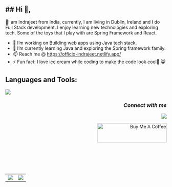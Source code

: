 <h2 align="left">
 ## Hi 👋,
  <!--<img src="https://media.giphy.com/media/hvRJCLFzcasrR4ia7z/giphy.gif" width="28">-->
</h2>

<!-- BANNER -->
<!-- <img  src="https://github.com/officio-indrajeet/officio-indrajeet/blob/main/assets/lofi_code.gif" /> -->

<!-- Activity Stats -->

<!-- <p align="right">
  Visitor count<br>
  <img src="https://profile-counter.glitch.me/officio-indrajeet/count.svg" />
</p> -->

<!--<p align="right"> <img src="https://komarev.com/ghpvc/?username=officio-indrajeet&label=Profile%20views&color=0e75b6&style=flat" alt="indrajeet" /> </p>-->

<!-- <p align="right">
   <img src="https://badges.pufler.dev/visits/officio-indrajeet/officio-indrajeet"/>
  <img src="https://badges.pufler.dev/years/officio-indrajeet"/>
  <img src="https://badges.pufler.dev/repos/officio-indrajeet"/>
  <img src="https://badges.pufler.dev/commits/monthly/officio-indrajeet" />
</p> -->

<!--</br></br></br></br>-->

<!-- <img src="https://octodex.github.com/images/luchadortocat.png" width="300" align="right"> -->
<!--<img src="https://octodex.github.com/images/murakamicat.png" width="300" align="right"> -->

📍I am Indrajeet from India, currently, I am living in Dublin, Ireland and I do Full Stack development.
I enjoy learning new technologies and exploring tech.
Some of the toys that I play with are Spring Framework and React.

- 🔭 I’m working on Building web apps using Java tech stack.
- 🌱 I’m currently learning Java and exploring the Spring framework family.
- 📫 Reach me @ https://officio-indrajeet.netlify.app/
- ⚡ Fun fact: I love ice cream while coding to make the code look cool🧊 😸

<!-- Tech Stack -->
<!-- <h2 align="center">Tech Stack <img src="https://github.com/officio-indrajeet/officio-indrajeet/blob/main/assets/laptop.gif" width="50"></h2> -->

<!-- <p align="center">
<img src="https://img.shields.io/badge/-java-E34A86?style=flat-square&logo=java"/>
<img src="https://img.shields.io/badge/-HTML5-E34F26?style=flat-square&logo=html5&logoColor=white"/>
<img src="https://img.shields.io/badge/-CSS3-1572B6?style=flat-square&logo=css3"/>
<img src="https://img.shields.io/badge/-Bootstrap-563D7C?style=flat-square&logo=bootstrap"/>
<img src="https://img.shields.io/badge/-Heroku-430098?style=flat-square&logo=heroku"/>
<img src="https://img.shields.io/badge/-JavaScript-black?style=flat-square&logo=javascript"/>
<img src="https://img.shields.io/badge/-Nodejs-black?style=flat-square&logo=Node.js"/>
<img src="https://img.shields.io/badge/-React-black?style=flat-square&logo=react"/>
<img src="https://img.shields.io/badge/-MongoDB-black?style=flat-square&logo=mongodb"/>
<img src="https://img.shields.io/badge/-MySQL-black?style=flat-square&logo=mysql"/>
<img src="https://img.shields.io/badge/-Git-black?style=flat-square&logo=git"/>
<img src="https://img.shields.io/badge/-GitHub-black?style=flat-square&logo=github"/>
</p> -->

<!-- ### Languages and Tools: -->
<h2 align="left">Languages and Tools:</h2>
<!-- <p align="center"> <a href="https://getbootstrap.com" target="_blank" rel="noreferrer"> <img src="https://raw.githubusercontent.com/devicons/devicon/master/icons/bootstrap/bootstrap-plain-wordmark.svg" alt="bootstrap" width="40" height="40"/> </a> <a href="https://www.w3schools.com/css/" target="_blank" rel="noreferrer"> <img src="https://raw.githubusercontent.com/devicons/devicon/master/icons/css3/css3-original-wordmark.svg" alt="css3" width="40" height="40"/> </a> <a href="https://www.docker.com/" target="_blank" rel="noreferrer"> <img src="https://raw.githubusercontent.com/devicons/devicon/master/icons/docker/docker-original-wordmark.svg" alt="docker" width="40" height="40"/> </a> <a href="https://git-scm.com/" target="_blank" rel="noreferrer"> <img src="https://www.vectorlogo.zone/logos/git-scm/git-scm-icon.svg" alt="git" width="40" height="40"/> </a> <a href="https://www.w3.org/html/" target="_blank" rel="noreferrer"> <img src="https://raw.githubusercontent.com/devicons/devicon/master/icons/html5/html5-original-wordmark.svg" alt="html5" width="40" height="40"/> </a> <a href="https://www.java.com" target="_blank" rel="noreferrer"> <img src="https://raw.githubusercontent.com/devicons/devicon/master/icons/java/java-original.svg" alt="java" width="40" height="40"/> </a> <a href="https://developer.mozilla.org/en-US/docs/Web/JavaScript" target="_blank" rel="noreferrer"> <img src="https://raw.githubusercontent.com/devicons/devicon/master/icons/javascript/javascript-original.svg" alt="javascript" width="40" height="40"/> </a> <a href="https://www.jenkins.io" target="_blank" rel="noreferrer"> <img src="https://www.vectorlogo.zone/logos/jenkins/jenkins-icon.svg" alt="jenkins" width="40" height="40"/> </a> <a href="https://www.linux.org/" target="_blank" rel="noreferrer"> <img src="https://raw.githubusercontent.com/devicons/devicon/master/icons/linux/linux-original.svg" alt="linux" width="40" height="40"/> </a> <a href="https://www.mongodb.com/" target="_blank" rel="noreferrer"> <img src="https://raw.githubusercontent.com/devicons/devicon/master/icons/mongodb/mongodb-original-wordmark.svg" alt="mongodb" width="40" height="40"/> </a> <a href="https://www.mysql.com/" target="_blank" rel="noreferrer"> <img src="https://raw.githubusercontent.com/devicons/devicon/master/icons/mysql/mysql-original-wordmark.svg" alt="mysql" width="40" height="40"/> </a> <a href="https://www.nginx.com" target="_blank" rel="noreferrer"> <img src="https://raw.githubusercontent.com/devicons/devicon/master/icons/nginx/nginx-original.svg" alt="nginx" width="40" height="40"/> </a> <a href="https://www.oracle.com/" target="_blank" rel="noreferrer"> <img src="https://raw.githubusercontent.com/devicons/devicon/master/icons/oracle/oracle-original.svg" alt="oracle" width="40" height="40"/> </a> <a href="https://postman.com" target="_blank" rel="noreferrer"> <img src="https://www.vectorlogo.zone/logos/getpostman/getpostman-icon.svg" alt="postman" width="40" height="40"/> </a> <a href="https://www.python.org" target="_blank" rel="noreferrer"> <img src="https://raw.githubusercontent.com/devicons/devicon/master/icons/python/python-original.svg" alt="python" width="40" height="40"/> </a> <a href="https://redis.io" target="_blank" rel="noreferrer"> <img src="https://raw.githubusercontent.com/devicons/devicon/master/icons/redis/redis-original-wordmark.svg" alt="redis" width="40" height="40"/> </a> <a href="https://spring.io/" target="_blank" rel="noreferrer"> <img src="https://www.vectorlogo.zone/logos/springio/springio-icon.svg" alt="spring" width="40" height="40"/> </a> </p> -->

<p align="left">
  <a href="https://skillicons.dev">
    <img src="https://skillicons.dev/icons?i=java,spring,hibernate,gradle,idea,eclipse,vscode,vim,redis,mongodb,mysql,html,css,js,nodejs,graphql,bootstrap,py,docker,netlify,git,stackoverflow,nginx,jenkins&perline=12" /></a>
  </p>

  <!-- :zap:  -->

  <!-- SPOTIFY -->
  <!-- ![Spotify recently played](https://spotify-recently-played-readme.vercel.app/api?user=31oic64vjokwzjztg6nkacp6ngki) -->
  <!-- ![Alt text](https://spotify-recently-played-readme.vercel.app/api?user=31oic64vjokwzjztg6nkacp6ngki) -->

  <!-- https://arturssmirnovs.github.io/github-profile-readme-generator/ -->

<!-- <p align="right">
<a href="https://dev.to/officio-indrajeet" target="blank"><img align="center" src="https://raw.githubusercontent.com/officio-indrajeet/github-profile-readme-generator/master/src/images/icons/Social/devto.svg" alt="officio-indrajeet" height="30" width="40" /></a>
<a href="https://twitter.com/indrajeet_kumar_" target="blank"><img align="center" src="https://raw.githubusercontent.com/officio-indrajeet/github-profile-readme-generator/master/src/images/icons/Social/twitter.svg" alt="indrajeet_kumar_" height="30" width="40" /></a>
<a href="https://linkedin.com/in/indrajeet-1103" target="blank"><img align="center" src="https://raw.githubusercontent.com/officio-indrajeet/github-profile-readme-generator/master/src/images/icons/Social/linked-in-alt.svg" alt="indrajeet-1103" height="30" width="40" /></a>
</p> -->

<!-- <p align="center">
<a href="https://www.linkedin.com/in/indrajeet-1103/" target="blank"><img align="center" src="https://cdn.jsdelivr.net/npm/simple-icons@3.0.1/icons/linkedin.svg" alt="" height="30" width="40" /></a>
<a href="https://www.instagram.com/indrajeet1103/" target="blank"><img align="center" src="https://cdn.jsdelivr.net/npm/simple-icons@3.0.1/icons/instagram.svg" alt="" height="30" width="40" /></a>
<a href="https://github.com/officio-indrajeet" target="blank"><img align="center" src="https://cdn.jsdelivr.net/npm/simple-icons@3.0.1/icons/github.svg" alt="" height="30" width="40" /></a>
<a href="your link" target="blank"><img align="center" src="https://cdn.jsdelivr.net/npm/simple-icons@3.0.1/icons/youtube.svg" alt="" height="30" width="40" /></a>
</p> -->

<!--
<p align="left">
<a href = "https://linkedin.com/in/sumanshekhar698"><img src="https://img.icons8.com/fluent/48/000000/linkedin.png" width="30px"/></a>
<a href="https://leetcode.com/indra47/" ><img  src="https://raw.githubusercontent.com/officio-indrajeet/github-profile-readme-generator/master/src/images/icons/Social/hackerrank.svg" alt="@aaryachopkar" width="30" /></a>
 <a href = "https://twitter.com/suman_shekhar_"><img src="https://img.icons8.com/fluent/48/000000/twitter.png" width="30px"/></a>
</p> -->

  <!-- SOCIAL LINKS -->

<i><h3 align="right">Connect with me</h3></i>

<p align="right">
  <a href="https://linkedin.com/in/indrajeet-1103">
    <img src="https://img.shields.io/badge/LinkedIn-%230077B5.svg?logo=linkedin&logoColor=white" />
  </a>
</p>

<div align="right">
<a  href="https://www.buymeacoffee.com/indrajeet1v" target="_blank"><img src="https://cdn.buymeacoffee.com/buttons/v2/default-yellow.png" alt="Buy Me A Coffee" style="height: 60px !important; width: 217px !important;" ></a>
 </div>

<!-- GitHub Contribution Graph -->
<!-- <table>
  <tr>
    <td>
      <img src="https://activity-graph.herokuapp.com/graph?username=officio-indrajeet&bg_color=0D1117&color=5BCDEC&line=89bd0f&point=FFFFFF&hide_border=true" />
      <img src="https://activity-graph.herokuapp.com/graph?username=officio-indrajeet&theme=github&hide_border=true&bg_color=0D1117area_color=89bd0f&line=89bd0f&point=fff000&color=89bd0f&hide_border=true">
    </td>
  </tr>
</table>
<br> -->

<br><br><br><br>
<!-- GitHub Stats -->
<table>
  <tr>
   <td>
     <img src="https://github-readme-stats.vercel.app/api?username=officio-indrajeet&show_icons=true&theme=synthwave&hide_border=true" />
   </td>
   <td>
     <img src="https://github-readme-streak-stats.herokuapp.com/?user=officio-indrajeet&theme=merko&hide_border=true&show_icons=true" />    
   </td>
 </tr>
</table>

<br><br>

<!-- commits eating snake 🐍

<h2 align="center">Save my commits from 🐍nakey 🥺</h2>

![snake gif](https://github.com/officio-indrajeet/officio-indrajeet/blob/output/github-contribution-grid-snake.svg)

<img src="https://github.com/officio-indrajeet/officio-indrajeet/blob/main/assets/snake.gif" width="50"></h2> -->





<!--
# My GitHub contributions as a Game of Life

[![GitHub Game of Life](https://github4life.herokuapp.com/ethomson.gif?z=6)](https://github4life.herokuapp.com/ethomson)

